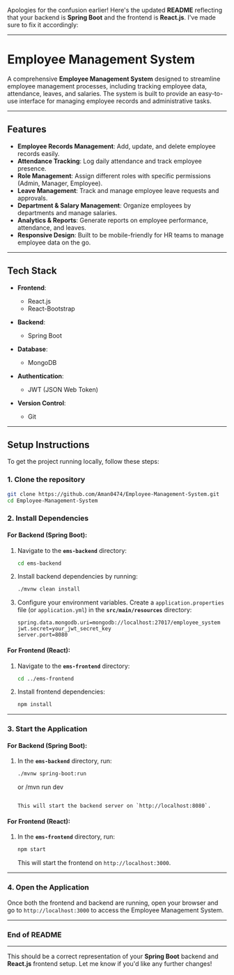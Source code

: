 Apologies for the confusion earlier! Here's the updated **README** reflecting that your backend is **Spring Boot** and the frontend is **React.js**. I've made sure to fix it accordingly:

---

# Employee Management System

A comprehensive **Employee Management System** designed to streamline employee management processes, including tracking employee data, attendance, leaves, and salaries. The system is built to provide an easy-to-use interface for managing employee records and administrative tasks.

---

## Features

- **Employee Records Management**: Add, update, and delete employee records easily.
- **Attendance Tracking**: Log daily attendance and track employee presence.
- **Role Management**: Assign different roles with specific permissions (Admin, Manager, Employee).
- **Leave Management**: Track and manage employee leave requests and approvals.
- **Department & Salary Management**: Organize employees by departments and manage salaries.
- **Analytics & Reports**: Generate reports on employee performance, attendance, and leaves.
- **Responsive Design**: Built to be mobile-friendly for HR teams to manage employee data on the go.

---

## Tech Stack

- **Frontend**: 
  - React.js
  - React-Bootstrap
  
- **Backend**: 
  - Spring Boot
  
- **Database**: 
  - MongoDB
  
- **Authentication**: 
  - JWT (JSON Web Token)
  
- **Version Control**: 
  - Git

---

## Setup Instructions

To get the project running locally, follow these steps:

### 1. Clone the repository

```bash
git clone https://github.com/Aman0474/Employee-Management-System.git
cd Employee-Management-System
```

### 2. Install Dependencies

#### For Backend (Spring Boot):

1. Navigate to the **`ems-backend`** directory:

   ```bash
   cd ems-backend
   ```

2. Install backend dependencies by running:

   ```bash
   ./mvnw clean install
   ```

3. Configure your environment variables. Create a `application.properties` file (or `application.yml`) in the **`src/main/resources`** directory:

   ```properties
   spring.data.mongodb.uri=mongodb://localhost:27017/employee_system
   jwt.secret=your_jwt_secret_key
   server.port=8080
   ```

#### For Frontend (React):

1. Navigate to the **`ems-frontend`** directory:

   ```bash
   cd ../ems-frontend
   ```

2. Install frontend dependencies:

   ```bash
   npm install
   ```

---

### 3. Start the Application

#### For Backend (Spring Boot):

1. In the **`ems-backend`** directory, run:

   ```bash
   ./mvnw spring-boot:run
   ```
   or
   /mvn run dev
   ```

   This will start the backend server on `http://localhost:8080`.

#### For Frontend (React):

1. In the **`ems-frontend`** directory, run:

   ```bash
   npm start
   ```

   This will start the frontend on `http://localhost:3000`.

---

### 4. Open the Application

Once both the frontend and backend are running, open your browser and go to `http://localhost:3000` to access the Employee Management System.

---



### End of README

---

This should be a correct representation of your **Spring Boot** backend and **React.js** frontend setup. Let me know if you'd like any further changes!
